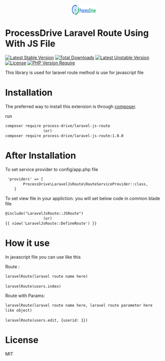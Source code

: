 <p align="center">
  <img src="https://raw.githubusercontent.com/antony382/roles-and-permission/master/public/images/logo.png" style="width: 15% !important;max-width: 20% !important;">
</p>

ProcessDrive Laravel Route Using With JS File 
=============================================



[![Latest Stable Version](http://poser.pugx.org/process-drive/laravel-js-route/v)](https://packagist.org/packages/process-drive/laravel-js-route) [![Total Downloads](http://poser.pugx.org/process-drive/laravel-js-route/downloads)](https://packagist.org/packages/process-drive/laravel-js-route) [![Latest Unstable Version](http://poser.pugx.org/process-drive/laravel-js-route/v/unstable)](https://packagist.org/packages/process-drive/laravel-js-route) [![License](http://poser.pugx.org/process-drive/laravel-js-route/license)](https://packagist.org/packages/process-drive/laravel-js-route) [![PHP Version Require](http://poser.pugx.org/process-drive/laravel-js-route/require/php)](https://packagist.org/packages/process-drive/laravel-js-route)


This library is used for laravel route method is use for javascript file  


Installation
============

The preferred way to install this extension is through [composer](http://getcomposer.org/download/).



run

```
composer require process-drive/laravel-js-route
                 (or)
composer require process-drive/laravel-js-route:1.0.0
```

After Installation
==================

To set service provider to config/app.php file

```
 'providers' => [
        ProcessDrive\LaravelJsRoute\RouteServiceProvider::class,
    ]
```


To set view file in your appliction. you will set below code in common blade file
 
```
@include("LaravelJsRoute::JSRoute")
                 (or)
{{ view('LaravelJsRoute::DefineRoute') }}
```

How it use
==========

In javascript file you can use like this

Route :
```
laravelRoute(laravel route name here)

laravelRoute(users.index)

```

Route with Params:
```
laravelRoute(laravel route name here, laravel route parameter here like object)

laravelRoute(users.edit, {userid: 1})

```



License
=======

MIT
